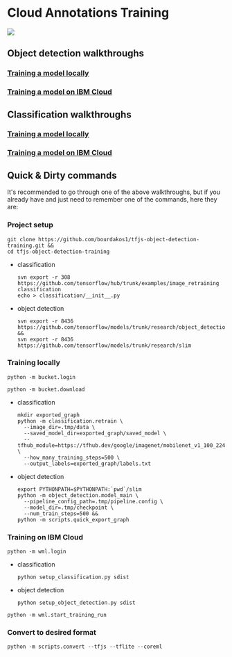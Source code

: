 # Cloud Annotations Training
![](https://cloud-annotations.github.io/training/object-detection/assets/main.png)

## Object detection walkthroughs
### [Training a model locally](https://cloud-annotations.github.io/training/object-detection/)
### [Training a model on IBM Cloud](https://cloud-annotations.github.io/training/object-detection/wml/)

## Classification walkthroughs
### [Training a model locally](https://cloud-annotations.github.io/training/classification/)
### [Training a model on IBM Cloud](https://cloud-annotations.github.io/training/classification/wml/)

## Quick & Dirty commands
It's recommended to go through one of the above walkthroughs, but if you already have and just need to remember one of the commands, here they are:

### Project setup
```
git clone https://github.com/bourdakos1/tfjs-object-detection-training.git &&
cd tfjs-object-detection-training
```

* classification
  ```
  svn export -r 308 https://github.com/tensorflow/hub/trunk/examples/image_retraining classification
  echo > classification/__init__.py
  ```
* object detection
  ```
  svn export -r 8436 https://github.com/tensorflow/models/trunk/research/object_detection &&
  svn export -r 8436 https://github.com/tensorflow/models/trunk/research/slim
  ```

### Training locally
```
python -m bucket.login
```
```
python -m bucket.download
```

* classification
  ```
  mkdir exported_graph
  python -m classification.retrain \
    --image_dir=.tmp/data \
    --saved_model_dir=exported_graph/saved_model \
    --tfhub_module=https://tfhub.dev/google/imagenet/mobilenet_v1_100_224/feature_vector/1 \
    --how_many_training_steps=500 \
    --output_labels=exported_graph/labels.txt
  ```
* object detection
  ```
  export PYTHONPATH=$PYTHONPATH:`pwd`/slim
  python -m object_detection.model_main \
    --pipeline_config_path=.tmp/pipeline.config \
    --model_dir=.tmp/checkpoint \
    --num_train_steps=500 &&
  python -m scripts.quick_export_graph
  ```

### Training on IBM Cloud
```
python -m wml.login
```
* classification
  ```
  python setup_classification.py sdist
  ```
* object detection
  ```
  python setup_object_detection.py sdist
  ```
  
```
python -m wml.start_training_run
```

### Convert to desired format
```
python -m scripts.convert --tfjs --tflite --coreml
```
